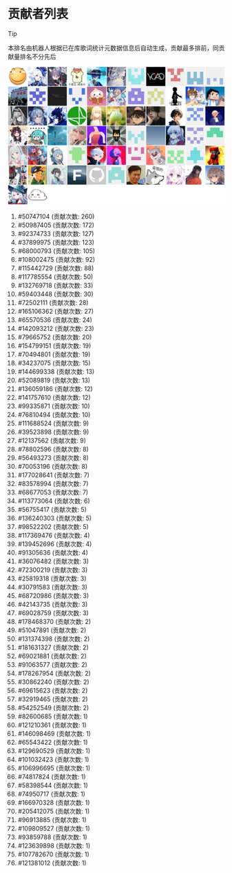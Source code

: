# 贡献者列表

> [!TIP]
> 本排名由机器人根据已在库歌词统计元数据信息后自动生成，贡献最多排前，同贡献量排名不分先后

![贡献者头像画廊](./CONTRIBUTORS.svg)

1. #50747104 (贡献次数: 260)
2. #50987405 (贡献次数: 172)
3. #92374733 (贡献次数: 127)
4. #37899975 (贡献次数: 123)
5. #68000793 (贡献次数: 105)
6. #108002475 (贡献次数: 92)
7. #115442729 (贡献次数: 88)
8. #117785554 (贡献次数: 50)
9. #132769718 (贡献次数: 33)
10. #59403448 (贡献次数: 30)
11. #72502111 (贡献次数: 28)
12. #165106362 (贡献次数: 27)
13. #65570536 (贡献次数: 24)
14. #142093212 (贡献次数: 23)
15. #79665752 (贡献次数: 20)
16. #154799151 (贡献次数: 19)
17. #70494801 (贡献次数: 19)
18. #34237075 (贡献次数: 15)
19. #144699338 (贡献次数: 13)
20. #52089819 (贡献次数: 13)
21. #136059186 (贡献次数: 12)
22. #141757610 (贡献次数: 12)
23. #99335871 (贡献次数: 10)
24. #76810494 (贡献次数: 10)
25. #111688524 (贡献次数: 9)
26. #39523898 (贡献次数: 9)
27. #12137562 (贡献次数: 9)
28. #78802596 (贡献次数: 8)
29. #56493273 (贡献次数: 8)
30. #70053196 (贡献次数: 8)
31. #177028641 (贡献次数: 7)
32. #83578994 (贡献次数: 7)
33. #68677053 (贡献次数: 7)
34. #113773064 (贡献次数: 6)
35. #56755417 (贡献次数: 5)
36. #136240303 (贡献次数: 5)
37. #98522202 (贡献次数: 5)
38. #117369476 (贡献次数: 4)
39. #139452696 (贡献次数: 4)
40. #91305636 (贡献次数: 4)
41. #36076482 (贡献次数: 3)
42. #72300219 (贡献次数: 3)
43. #25819318 (贡献次数: 3)
44. #30791583 (贡献次数: 3)
45. #68720986 (贡献次数: 3)
46. #42143735 (贡献次数: 3)
47. #69028759 (贡献次数: 3)
48. #178468370 (贡献次数: 2)
49. #51047891 (贡献次数: 2)
50. #131374398 (贡献次数: 2)
51. #181631327 (贡献次数: 2)
52. #69021881 (贡献次数: 2)
53. #91063577 (贡献次数: 2)
54. #178267954 (贡献次数: 2)
55. #30862240 (贡献次数: 2)
56. #69615623 (贡献次数: 2)
57. #32919465 (贡献次数: 2)
58. #54252549 (贡献次数: 2)
59. #82600685 (贡献次数: 1)
60. #121210361 (贡献次数: 1)
61. #146098469 (贡献次数: 1)
62. #65543422 (贡献次数: 1)
63. #129690529 (贡献次数: 1)
64. #101032423 (贡献次数: 1)
65. #106996695 (贡献次数: 1)
66. #74817824 (贡献次数: 1)
67. #58398544 (贡献次数: 1)
68. #74950717 (贡献次数: 1)
69. #166970328 (贡献次数: 1)
70. #205412075 (贡献次数: 1)
71. #96913885 (贡献次数: 1)
72. #109809527 (贡献次数: 1)
73. #93859788 (贡献次数: 1)
74. #123639898 (贡献次数: 1)
75. #107782670 (贡献次数: 1)
76. #121381012 (贡献次数: 1)
